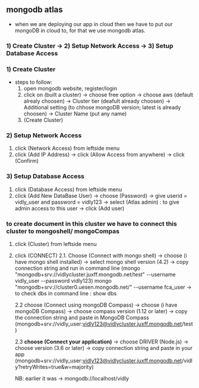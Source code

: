 ## mongodb atlas

- when we are deploying our app in cloud then we have to put our mongoDB in cloud to, for that we use mongodb atlas.

### 1) Create Cluster -> 2) Setup Network Access -> 3) Setup Database Access

### 1) Create Cluster

- steps to follow:
  1. open mongodb website, register/login
  2. click on (built a cluster)
     -> choose free option
     -> choose aws (default alrealy choosen)
     -> Cluster tier (deafult already choosen)
     -> Additional setting (to chhose mongoDB version; latest is already choosen)
     -> Cluster Name (put any name)
  3. (Create Cluster)

### 2) Setup Network Access

1. click (Network Access) from leftside menu
2. click (Add IP Address) -> click (Allow Access from anywhere) -> click (Confirm)

### 3) Setup Database Access

1. click (Database Access) from leftside menu
2. click (Add New DataBase User)
   -> choose (Password)
   -> give userid = vidly_user and password = vidly123
   -> select (Atlas admin) : to give admin access to this user
   -> click (Add user)

### to create document in this cluster we have to connect this cluster to mongoshell/ mongoCompas

1.  click (Cluster) from leftside menu
2.  click (CONNECT)
    2.1. Choose (Connect with mongo shell)
    -> choose (i have mongo shell installed)
    -> select mongo shell version (4.2)
    -> copy connection string and run in command line
    (mongo "mongodb+srv://vidlycluster.juxff.mongodb.net/test" --username vidly_user --password vidly123)
    mongo "mongodb+srv://cluster0.uesen.mongodb.net/<dbname>" --username fca_user
    -> to check dbs in command line : show dbs

    2.2 choose (Connect using mongoDB Compass)
    -> choose (i have mongoDB Compass)
    -> choose compass version (1.12 or later)
    -> copy the connection string and paste in MongoDB Compass (mongodb+srv://vidly_user:vidly123@vidlycluster.juxff.mongodb.net/test)

    2.3 **choose (Connect your application)**
    -> choose DRIVER (Node.js)
    -> choose version (3.6 or later)
    -> copy connection string and paste in your app
    (mongodb+srv://vidly_user:vidly123@vidlycluster.juxff.mongodb.net/vidly?retryWrites=true&w=majority)

    NB: earlier it was -> mongodb://localhost/vidly
